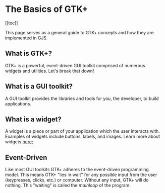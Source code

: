 # The Basics of GTK+

[[toc]]

This page serves as a general guide to GTK+ concepts and how they are implemented in GJS.

## What is GTK+?

GTK+ is a powerful, event-driven GUI toolkit comprised of numerous widgets and utilities. Let's break that down!

## What is a GUI toolkit?

A GUI toolkit provides the libraries and tools for you, the developer, to build applications.

## What is a widget?

A widget is a piece or part of your application which the user interacts with. Examples of widgets include buttons, labels, and images. Learn more about widgets [here](./02-widgets.html);

## Event-Driven

Like most GUI toolkits GTK+ adheres to the event-driven programming model. This means GTK+ "lies in wait" for any possible input from the user (keypresses, clicks, etc.) or computer. Without any input, GTK+ will do nothing. This "waiting" is called the *mainloop* of the program.
